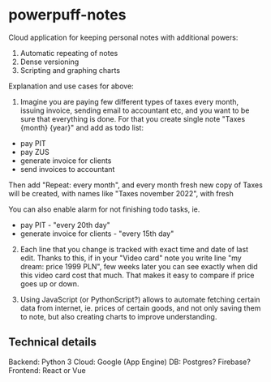 # powerpuff-notes

Cloud application for keeping personal notes with additional powers:
1. Automatic repeating of notes
2. Dense versioning
3. Scripting and graphing charts

Explanation and use cases for above:

1. Imagine you are paying few different types of taxes every month, issuing invoice,
sending email to accountant etc, and you want to be sure that everything is done. 
For that you create single note "Taxes {month} {year}" and add as todo list:
- pay PIT
- pay ZUS
- generate invoice for clients
- send invoices to accountant

Then add "Repeat: every month", and every month fresh new copy of Taxes will be created,
with names like "Taxes november 2022", with fresh 

You can also enable alarm for not finishing todo tasks, ie.
- pay PIT - "every 20th day"
- generate invoice for clients - "every 15th day"


2. Each line that you change is tracked with exact time and date of last edit.
Thanks to this, if in your "Video card" note you write line "my dream: <url> price 1999 PLN",
few weeks later you can see exactly when did this video card cost that much. 
That makes it easy to compare if price goes up or down.

3. Using JavaScript (or PythonScript?) allows to automate fetching certain data from
internet, ie. prices of certain goods, and not only saving them to note, but also
creating charts to improve understanding.


## Technical details

Backend: Python 3
Cloud: Google (App Engine)
DB: Postgres? Firebase?
Frontend: React or Vue


